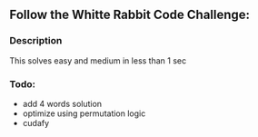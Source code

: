 ## Follow the Whitte Rabbit Code Challenge:

### Description
This solves easy and medium in less than 1 sec

### Todo: 
- add 4 words solution
- optimize using permutation logic
- cudafy